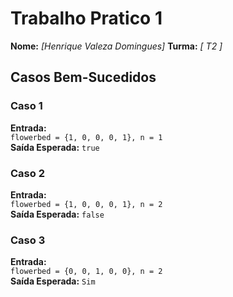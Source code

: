 # Trabalho Pratico 1

**Nome:** _[Henrique Valeza Domingues]_
**Turma:** _[ T2 ]_  


## Casos Bem-Sucedidos

### Caso 1
**Entrada:**  
`flowerbed = {1, 0, 0, 0, 1}, n = 1`  
**Saída Esperada:** `true`  

### Caso 2
**Entrada:**  
`flowerbed = {1, 0, 0, 0, 1}, n = 2`  
**Saída Esperada:**  `false`  

### Caso 3
**Entrada:**  
`flowerbed = {0, 0, 1, 0, 0}, n = 2`  
**Saída Esperada:** `Sim`  
